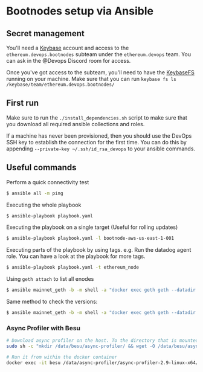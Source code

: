 # Bootnodes setup via Ansible


## Secret management

You'll need a [Keybase](https://keybase.io/) account and access to the `ethereum.devops.bootnodes` subteam under the `ethereum.devops` team. You can ask in the @Devops Discord room for access.

Once you've got access to the subteam, you'll need to have the [KeybaseFS](https://keybase.io/docs/kbfs) running on your machine.
Make sure that you can run `keybase fs ls /keybase/team/ethereum.devops.bootnodes/`


## First run

Make sure to run the `./install_dependencies.sh` script to make sure that you download all required ansible collections and roles.

If a machine has never been provisioned, then you should use the DevOps SSH key to establish the connection for the first time.
You can do this by appending `--private-key ~/.ssh/id_rsa_devops` to your ansible commands.

## Useful commands

Perform a quick connectivity test

```bash
$ ansible all -m ping
```

Executing the whole playbook

```bash
$ ansible-playbook playbook.yaml
```

Executing the playbook on a single target (Useful for rolling updates)

```bash
$ ansible-playbook playbook.yaml -l bootnode-aws-us-east-1-001
```

Executing parts of the playbook by using tags. e.g. Run the datadog agent role.
You can have a look at the playbook for more tags.

```bash
$ ansible-playbook playbook.yaml -t ethereum_node
```

Using `geth attach` to list all enodes

```bash
$ ansible mainnet_geth -b -m shell -a "docker exec geth geth --datadir /data attach --exec admin.nodeInfo | grep enode"
```

Same method to check the versions:
```bash
$ ansible mainnet_geth -b -m shell -a "docker exec geth geth --datadir /data attach --exec web3.version.node"
```

### Async Profiler with Besu

```sh
# Download async profiler on the host. To the directory that is mounted by besu
sudo sh -c "mkdir /data/besu/async-profiler/ && wget -O /data/besu/async-profiler/async-profiler.tar.gz https://github.com/jvm-profiling-tools/async-profiler/releases/download/v2.9/async-profiler-2.9-linux-x64.tar.gz && cd /data/besu/async-profiler/ && tar -xvzf async-profiler.tar.gz && rm -f /data/besu/async-profiler/async-profiler.tar.gz && chown -R besu:besu /data/besu/async-profiler/"

# Run it from within the docker container
docker exec -it besu /data/async-profiler/async-profiler-2.9-linux-x64/profiler.sh -e cpu -d 30 -o summary 1
```
